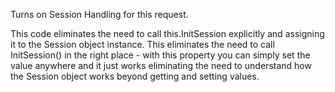 ﻿Turns on Session Handling for this request.

This code eliminates the need to call this.InitSession explicitly and assigning it to the Session object instance. This eliminates the need to call InitSession() in the right place - with this property you can simply set the value anywhere and it just works eliminating the need to understand how the Session object works beyond getting and setting values.